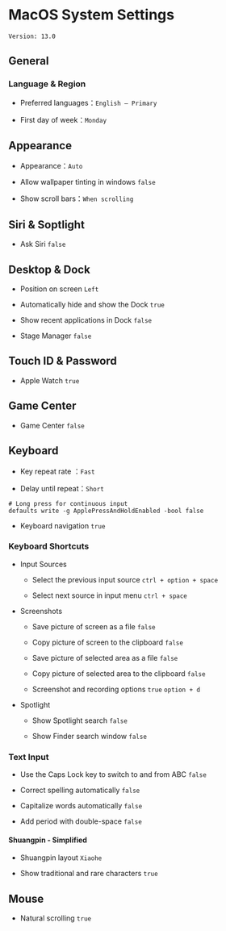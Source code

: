 # MacOS System Settings

`Version: 13.0`

## General

### Language & Region

- Preferred languages：`English – Primary`

- First day of week：`Monday`

## Appearance

- Appearance：`Auto`

- Allow wallpaper tinting in windows `false`

- Show scroll bars：`When scrolling`

## Siri & Soptlight

- Ask Siri `false`

## Desktop & Dock

- Position on screen `Left`

- Automatically hide and show the Dock `true`

- Show recent applications in Dock `false`

- Stage Manager `false`

## Touch ID & Password

- Apple Watch `true`

## Game Center

- Game Center `false`

## Keyboard

- Key repeat rate ：`Fast`

- Delay until repeat：`Short`

```shell
# Long press for continuous input
defaults write -g ApplePressAndHoldEnabled -bool false
```

- Keyboard navigation `true`

### Keyboard Shortcuts

- Input Sources

  - Select the previous input source `ctrl + option + space`

  - Select next source in input menu `ctrl + space`

- Screenshots

  - Save picture of screen as a file `false`

  - Copy picture of screen to the clipboard `false`

  - Save picture of selected area as a file `false`

  - Copy picture of selected area to the clipboard `false`

  - Screenshot and recording options `true` `option + d`

- Spotlight

  - Show Spotlight search `false`

  - Show Finder search window `false`

### Text Input

- Use the Caps Lock key to switch to and from ABC `false`

- Correct spelling automatically `false`

- Capitalize words automatically `false`

- Add period with double-space `false`

#### Shuangpin - Simplified

- Shuangpin layout `Xiaohe`

- Show traditional and rare characters `true`

## Mouse

- Natural scrolling `true`
